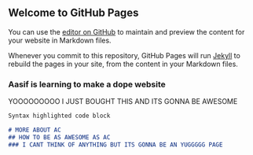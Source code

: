 ## Welcome to GitHub Pages

You can use the [editor on GitHub](https://github.com/BrownDynamite97/Personal-Website/edit/master/README.md) to maintain and preview the content for your website in Markdown files.

Whenever you commit to this repository, GitHub Pages will run [Jekyll](https://jekyllrb.com/) to rebuild the pages in your site, from the content in your Markdown files.

### Aasif is learning to make a dope website

YOOOOOOOOO I JUST BOUGHT THIS AND ITS GONNA BE AWESOME
```markdown
Syntax highlighted code block

# MORE ABOUT AC
## HOW TO BE AS AWESOME AS AC
### I CANT THINK OF ANYTHING BUT ITS GONNA BE AN YUGGGGG PAGE 


